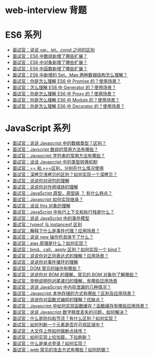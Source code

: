 # web-interview 背题

# ES6 系列

- [面试官：说说 var、let、const 之间的区别](./ES6系列/面试官：说说%20var、let、const%20之间的区别.md)
- [面试官：ES6 中数组新增了哪些扩展？](./ES6系列/面试官：ES6%20中数组新增了哪些扩展？.md)
- [面试官：ES6 中对象新增了哪些扩展？](./ES6系列/面试官：ES6%20中对象新增了哪些扩展？.md)
- [面试官：ES6 中函数新增了哪些扩展？]()
- [面试官：ES6 中新增的 Set、Map 两种数据结构怎么理解？]()
- [面试官：你是怎么理解 ES6 中 Promise 的？使用场景？]()
- [面试官：怎么理解 ES6 中 Generator 的？使用场景？]()
- [面试官：你是怎么理解 ES6 中 Proxy 的？使用场景？]()
- [面试官：你是怎么理解 ES6 中 Module 的？使用场景？]()
- [面试官：你是怎么理解 ES6 中 Decorator 的？使用场景？]()

# JavaScript 系列

- [面试官：说说 Javascript 中的数据类型？区别？]()
- [面试官：Javscript 数组的常用方法有哪些？]()
- [面试官：Javascript 字符串的常用方法有哪些？]()
- [面试官：谈谈 Javascript 中的类型转换机制]()
- [面试官：== 和 ===区别，分别在什么情况使用]()
- [面试官：深拷贝浅拷贝的区别？如何实现一个深拷贝？]()
- [面试官：说说你对闭包的理解]()
- [面试官：说说你对作用域链的理解]()
- [面试官：JavaScript 原型，原型链 ？ 有什么特点？]()
- [面试官：Javascript 如何实现继承？]()
- [面试官：谈谈 this 对象的理解]()
- [面试官：JavaScript 中执行上下文和执行栈是什么？]()
- [面试官：说说 JavaScript 中的事件模型]()
- [面试官：typeof 与 instanceof 区别]()
- [面试官：解释下什么是事件代理？应用场景？]()
- [面试官：说说 new 操作符具体干了什么？]()
- [面试官：ajax 原理是什么？如何实现？]()
- [面试官：bind、call、apply 区别？如何实现一个 bind？]()
- [面试官：说说你对正则表达式的理解？应用场景？]()
- [面试官：说说你对事件循环的理解]()
- [面试官：DOM 常见的操作有哪些？]()
- [面试官：说说你对 BOM 的理解，常见的 BOM 对象你了解哪些？]()
- [面试官：举例说明你对尾递归的理解，有哪些应用场景]()
- [面试官：说说 JavaScript 中内存泄漏的几种情况？]()
- [面试官：Javascript 本地存储的方式有哪些？区别及应用场景？]()
- [面试官：说说你对函数式编程的理解？优缺点？]()
- [面试官：Javascript 中如何实现函数缓存？函数缓存有哪些应用场景？]()
- [面试官：说说 Javascript 数字精度丢失的问题，如何解决？]()
- [面试官：什么是防抖和节流？有什么区别？如何实现？]()
- [面试官：如何判断一个元素是否在可视区域中？]()
- [面试官：大文件上传如何做断点续传？]()
- [面试官：如何实现上拉加载，下拉刷新？]()
- [面试官：什么是单点登录？如何实现？]()
- [面试官：web 常见的攻击方式有哪些？如何防御？]()
